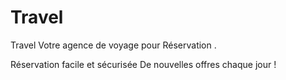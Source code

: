 # Travel

Travel Votre agence de voyage pour Réservation .

Réservation facile et sécurisée De nouvelles offres chaque jour !
